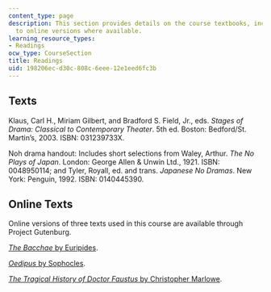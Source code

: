```yaml
---
content_type: page
description: This section provides details on the course textbooks, including links
  to online versions where available.
learning_resource_types:
- Readings
ocw_type: CourseSection
title: Readings
uid: 198206ec-d30c-808c-6eee-12e1eed6fc3b
---
```


Texts
-----

Klaus, Carl H., Miriam Gilbert, and Bradford S. Field, Jr., eds. _Stages of Drama: Classical to Contemporary Theater_. 5th ed. Boston: Bedford/St. Martin’s, 2003. ISBN: 031239733X.

Noh drama handout: Includes short selections from Waley, Arthur. _The No Plays of Japan_. London: George Allen & Unwin Ltd., 1921. ISBN: 0048950114; and Tyler, Royall, ed. and trans. _Japanese No Dramas_. New York: Penguin, 1992. ISBN: 0140445390.

Online Texts
------------

Online versions of three texts used in this course are available through Project Gutenburg.

[_The Bacchae_ by Euripides](http://www.gutenberg.org/etext/8418).

[_Oedipus_ by Sophocles](http://www.gutenberg.org/etext/31).

[_The Tragical History of Doctor Faustus_ by Christopher Marlowe](http://www.gutenberg.org/etext/779).